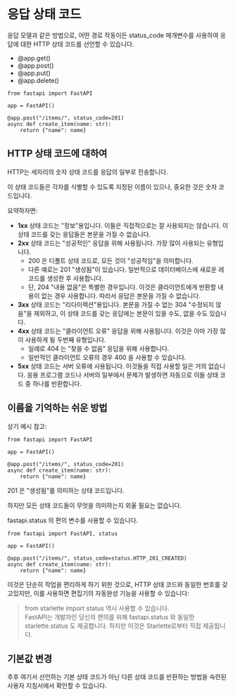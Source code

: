 # 응답 상태 코드

응답 모델과 같은 방법으로, 어떤 경로 작동이든 status_code 매개변수를 사용하여 응답에 대한 HTTP 상태 코드를 선언할 수 있습니다.

- @app.get()
- @app.post()
- @app.put()
- @app.delete()

```
from fastapi import FastAPI

app = FastAPI()

@app.post("/items/", status_code=201)
async def create_item(name: str):
    return {"name": name}
```

## HTTP 상태 코드에 대하여

HTTP는 세자리의 숫자 상태 코드를 응답의 일부로 전송합니다.

이 상태 코드들은 각자를 식별할 수 있도록 지정된 이름이 있으나, 중요한 것은 숫자 코드입니다.

요약하자면:

- **1xx** 상태 코드는 "정보"용입니다. 이들은 직접적으로는 잘 사용되지는 않습니다. 이 상태 코드를 갖는 응답들은 본문을 가질 수 없습니다.
- **2xx** 상태 코드는 "성공적인" 응답을 위해 사용됩니다. 가장 많이 사용되는 유형입니다.
    - 200 은 디폴트 상태 코드로, 모든 것이 "성공적임"을 의미합니다.
    - 다른 예로는 201 "생성됨"이 있습니다. 일반적으로 데이터베이스에 새로운 레코드를 생성한 후 사용합니다.
    - 단, 204 "내용 없음"은 특별한 경우입니다. 이것은 클라이언트에게 반환할 내용이 없는 경우 사용합니다. 따라서 응답은 본문을 가질 수 없습니다.
- **3xx** 상태 코드는 "리다이렉션"용입니다. 본문을 가질 수 없는 304 "수정되지 않음"을 제외하고, 이 상태 코드를 갖는 응답에는 본문이 있을 수도, 없을 수도 있습니다.
- **4xx** 상태 코드는 "클라이언트 오류" 응답을 위해 사용됩니다. 이것은 아마 가장 많이 사용하게 될 두번째 유형입니다.
    - 일례로 404 는 "찾을 수 없음" 응답을 위해 사용합니다.
    - 일반적인 클라이언트 오류의 경우 400 을 사용할 수 있습니다.
- **5xx** 상태 코드는 서버 오류에 사용됩니다. 이것들을 직접 사용할 일은 거의 없습니다. 응용 프로그램 코드나 서버의 일부에서 문제가 발생하면 자동으로 이들 상태 코드 중 하나를 반환합니다.

## 이름을 기억하는 쉬운 방법

상기 예시 참고:
```
from fastapi import FastAPI

app = FastAPI()

@app.post("/items/", status_code=201)
async def create_item(name: str):
    return {"name": name}
```
201 은 "생성됨"를 의미하는 상태 코드입니다.

하지만 모든 상태 코드들이 무엇을 의미하는지 외울 필요는 없습니다.

fastapi.status 의 편의 변수를 사용할 수 있습니다.

```
from fastapi import FastAPI, status

app = FastAPI()

@app.post("/items/", status_code=status.HTTP_201_CREATED)
async def create_item(name: str):
    return {"name": name}
```

이것은 단순히 작업을 편리하게 하기 위한 것으로, HTTP 상태 코드와 동일한 번호를 갖고있지만, 이를 사용하면 편집기의 자동완성 기능을 사용할 수 있습니다:

> from starlette import status 역시 사용할 수 있습니다.<br>FastAPI는 개발자인 당신의 편의를 위해 fastapi.status 와 동일한 starlette.status 도 제공합니다. 하지만 이것은 Starlette로부터 직접 제공됩니다.

## 기본값 변경

추후 여기서 선언하는 기본 상태 코드가 아닌 다른 상태 코드를 반환하는 방법을 숙련된 사용자 지침서에서 확인할 수 있습니다.